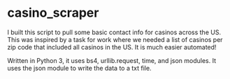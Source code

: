 # casino_scraper

I built this script to pull some basic contact info for casinos across the US. This was inspired by a task for work where we needed a list of casinos per zip code that included all casinos in the US. It is much easier automated!

Written in Python 3, it uses bs4, urllib.request, time, and json modules. It uses the json module to write the data to a txt file.
